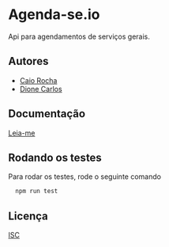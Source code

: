 
# Agenda-se.io

Api para agendamentos de serviços gerais.


## Autores

- [Caio Rocha](https://www.github.com/CaioSRocha)
- [Dione Carlos](https://www.github.com/cod3mos)


## Documentação

[Leia-me](https://generated-thrill-5dc.notion.site/Documenta-o-71afbd5124834b23887067692dfd308a)


## Rodando os testes

Para rodar os testes, rode o seguinte comando

```bash
  npm run test
```


## Licença

[ISC](https://choosealicense.com/licenses/isc)

